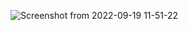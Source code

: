 ![Screenshot from 2022-09-19 11-51-22](https://user-images.githubusercontent.com/104173190/191073553-2d214807-8b44-4e66-89e3-de9d19fd9213.png)

